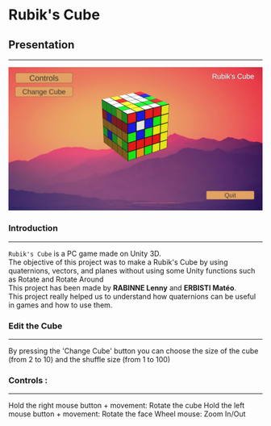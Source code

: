 # Rubik's Cube

## Presentation
-----------
![png](./Images/gamescreen.png)

### Introduction
-----------
 `Rubik's Cube` is a PC game made on Unity 3D. <br>
 The objective of this project was to make a Rubik's Cube by using quaternions, vectors, and planes without using some Unity functions such as Rotate and Rotate Around <br>
 This project has been made by **RABINNE Lenny** and **ERBISTI Matéo**. <br>
 This project really helped us to understand how quaternions can be useful in games and how to use them. 


### Edit the Cube
-----------
By pressing the 'Change Cube' button you can choose the size of the cube (from 2 to 10) and the shuffle size (from 1 to 100) <br>


### Controls :
-----------
Hold the right mouse button + movement: Rotate the cube
Hold the left mouse button + movement: Rotate the face
Wheel mouse: Zoom In/Out

